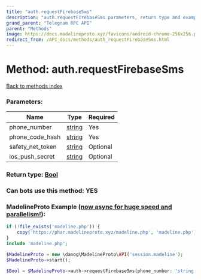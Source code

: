 ```yaml
---
title: "auth.requestFirebaseSms"
description: "auth.requestFirebaseSms parameters, return type and example"
grand_parent: "Telegram RPC API"
parent: "Methods"
image: https://docs.madelineproto.xyz/favicons/android-chrome-256x256.png
redirect_from: /API_docs/methods/auth_requestFirebaseSms.html
---
```

# Method: auth.requestFirebaseSms
[Back to methods index](index.html)



### Parameters:

| Name     |    Type       | Required |
|----------|---------------|----------|
|phone\_number|[string](/API_docs/types/string.html) | Yes|
|phone\_code\_hash|[string](/API_docs/types/string.html) | Yes|
|safety\_net\_token|[string](/API_docs/types/string.html) | Optional|
|ios\_push\_secret|[string](/API_docs/types/string.html) | Optional|


### Return type: [Bool](/API_docs/types/Bool.html)

### Can bots use this method: **YES**


### MadelineProto Example ([now async for huge speed and parallelism!](https://docs.madelineproto.xyz/docs/ASYNC.html)):


```php
if (!file_exists('madeline.php')) {
    copy('https://phar.madelineproto.xyz/madeline.php', 'madeline.php');
}
include 'madeline.php';

$MadelineProto = new \danog\MadelineProto\API('session.madeline');
$MadelineProto->start();

$Bool = $MadelineProto->auth->requestFirebaseSms(phone_number: 'string', phone_code_hash: 'string', safety_net_token: 'string', ios_push_secret: 'string', );
```

